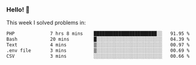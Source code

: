 ### Hello! 👋

This week I solved problems in:

<!--START_SECTION:waka-->

```txt
PHP             7 hrs 8 mins    ███████████████████████░░   91.95 %
Bash            20 mins         █░░░░░░░░░░░░░░░░░░░░░░░░   04.39 %
Text            4 mins          ▒░░░░░░░░░░░░░░░░░░░░░░░░   00.97 %
.env file       3 mins          ▒░░░░░░░░░░░░░░░░░░░░░░░░   00.69 %
CSV             3 mins          ░░░░░░░░░░░░░░░░░░░░░░░░░   00.66 %
```

<!--END_SECTION:waka-->
